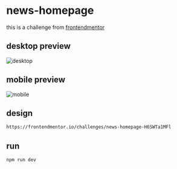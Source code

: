 # news-homepage
this is a challenge from [frontendmentor](https://frontendmentor.io/challenges/news-homepage-H6SWTa1MFl)
## desktop preview
![desktop](https://user-images.githubusercontent.com/56797036/217616340-8950b352-4f17-4987-8986-df8c8e95a9f9.PNG)


## mobile preview
![mobile](https://user-images.githubusercontent.com/56797036/217616389-83905b42-e640-4bbc-ae1b-9637fed1fa54.PNG)

## design
```sh
https://frontendmentor.io/challenges/news-homepage-H6SWTa1MFl
```

## run
```sh
npm run dev
```
